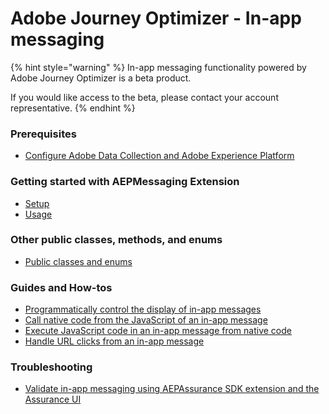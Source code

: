 # Adobe Journey Optimizer - In-app messaging

{% hint style="warning" %}
In-app messaging functionality powered by Adobe Journey Optimizer is a beta product.

If you would like access to the beta, please contact your account representative.
{% endhint %}

### Prerequisites

* [Configure Adobe Data Collection and Adobe Experience Platform](./edge-and-launch-configuration.md)

### Getting started with AEPMessaging Extension

* [Setup](./setup-sdk.md)
* [Usage](./usage.md)

### Other public classes, methods, and enums

* [Public classes and enums](./public-classes-enums.md)

### Guides and How-tos

* [Programmatically control the display of in-app messages](./guides/how-to-messaging-delegate.md)
* [Call native code from the JavaScript of an in-app message](./guides/how-to-call-native-from-javascript.md)
* [Execute JavaScript code in an in-app message from native code](./guides/how-to-call-javascript-from-native.md)
* [Handle URL clicks from an in-app message](./guides/how-to-handle-url-clicks.md)

### Troubleshooting

* [Validate in-app messaging using AEPAssurance SDK extension and the Assurance UI](./guides/validate-messages-in-griffon.md)
